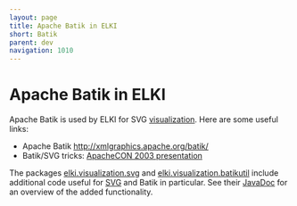 ```yaml
---
layout: page
title: Apache Batik in ELKI
short: Batik
parent: dev
navigation: 1010
---
```


Apache Batik in ELKI
====================

Apache Batik is used by ELKI for SVG [visualization](/algorithms/visualization). Here are some useful links:

-   Apache Batik <http://xmlgraphics.apache.org/batik/>
-   Batik/SVG tricks: [ApacheCON 2003 presentation](http://people.apache.org/~deweese/ac2003/ApacheCON2003.pdf)

The packages [elki.visualization.svg](/releases/current/javadoc/elki/visualization/svg/package-summary.html) and [elki.visualization.batikutil](/releases/current/javadoc/elki/visualization/batikutil/package-summary.html) include additional code useful for [SVG](/dev/svg) and Batik in particular. See their [JavaDoc](/dev/javadoc) for an overview of the added functionality.
